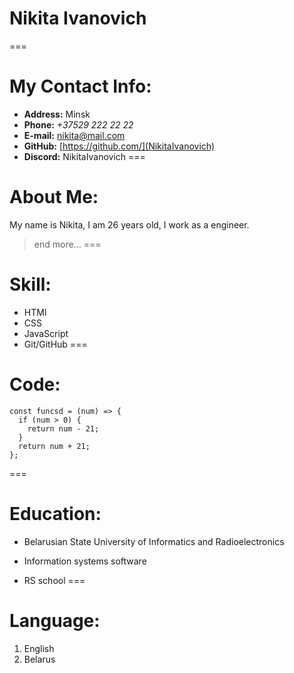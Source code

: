 # Nikita Ivanovich
===
# My Contact Info:
* **Address:** Minsk
* **Phone:** _+37529 222 22 22_
* **E-mail:** nikita@mail.com
* **GitHub:** [https://github.com/](NikitaIvanovich)
* **Discord:** NikitaIvanovich
===
# About Me:
 My name is Nikita, I am 26 years old, I work as a engineer.
 >end more...
===
# Skill:
* HTMl
* CSS
* JavaScript
* Git/GitHub
===
# Code:
```
const funcsd = (num) => {
  if (num > 0) {
    return num - 21;
  }
  return num + 21;
};
```
===
# Education:
* Belarusian State University of Informatics and Radioelectronics
 + Information systems software
* RS school
===
# Language:
1. English 
 2. Belarus








    
    
    
